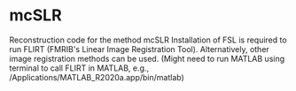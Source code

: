 # mcSLR
Reconstruction code for the method mcSLR
Installation of FSL is required to run FLIRT (FMRIB's Linear Image Registration Tool). Alternatively, other image registration methods can be used.
(Might need to run MATLAB using terminal to call FLIRT in MATLAB, e.g.,  /Applications/MATLAB_R2020a.app/bin/matlab)

